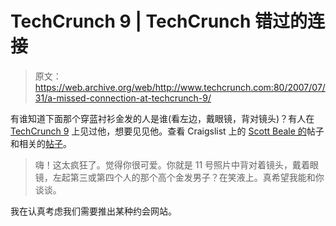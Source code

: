 # TechCrunch 9 | TechCrunch 错过的连接

> 原文：<https://web.archive.org/web/http://www.techcrunch.com:80/2007/07/31/a-missed-connection-at-techcrunch-9/>

有谁知道下面那个穿蓝衬衫金发的人是谁(看左边，戴眼镜，背对镜头)？有人在 [TechCrunch 9](https://web.archive.org/web/20150912031331/http://www.techcrunch.com/2007/07/28/techcrunch-9-at-august-capital-thank-you-for-coming/) 上见过他，想要见见他。查看 Craigslist 上的 [Scott Beale 的](https://web.archive.org/web/20150912031331/http://laughingsquid.com/techcrunch-missed-connections/)帖子和相关的[帖子](https://web.archive.org/web/20150912031331/http://sfbay.craigslist.org/sfc/mis/384970583.html)。

> 嗨！这太疯狂了。觉得你很可爱。你就是 11 号照片中背对着镜头，戴着眼镜，左起第三或第四个人的那个高个金发男子？在笑液上。真希望我能和你谈谈。

我在认真考虑我们需要推出某种约会网站。